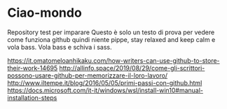 # Ciao-mondo
Repository test per imparare
Questo è solo un testo di prova per vedere come funziona github quindi niente pippe, stay relaxed and keep calm e vola bass. Vola bass
e schiva i sass.

https://it.omatomeloanhikaku.com/how-writers-can-use-github-to-store-their-work-14695
http://allinfo.space/2019/08/29/come-gli-scrittori-possono-usare-github-per-memorizzare-il-loro-lavoro/
http://www.iltempe.it/blog/2016/05/05/primi-passi-con-github.html
https://docs.microsoft.com/it-it/windows/wsl/install-win10#manual-installation-steps

